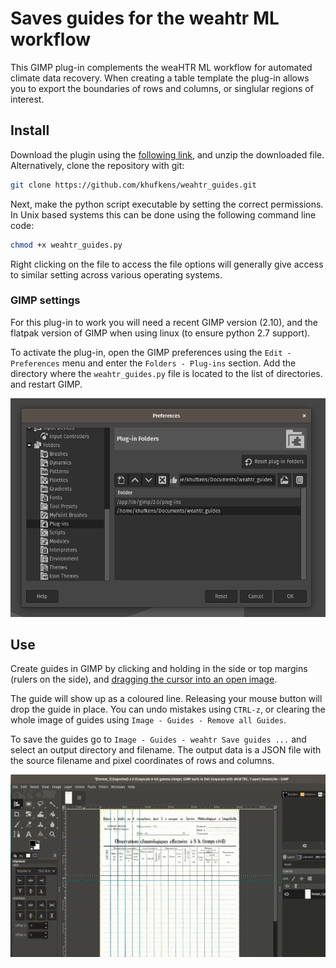 # Saves guides for the weahtr ML workflow

This GIMP plug-in complements the weaHTR ML workflow for automated climate data recovery. When creating a table template the plug-in allows you to export the boundaries of rows and columns, or singlular regions of interest.

## Install

Download the plugin using the [following link](https://github.com/khufkens/weahtr_guides/archive/refs/heads/master.zip), and unzip the downloaded file. Alternatively, clone the repository with git:

```bash
git clone https://github.com/khufkens/weahtr_guides.git
```
Next, make the python script executable by setting the correct permissions. In Unix based systems this can be done using the following command line code:

```bash
chmod +x weahtr_guides.py
```

Right clicking on the file to access the file options will generally give access to similar setting across various operating systems.

### GIMP settings

For this plug-in to work you will need a recent GIMP version (2.10), and the flatpak version of GIMP when using linux (to ensure python 2.7 support).

To activate the plug-in, open the GIMP preferences using the `Edit - Preferences` menu and enter the `Folders - Plug-ins` section. Add the directory where the `weahtr_guides.py` file is located to the list of directories. and restart GIMP.

![](preferences.png)

## Use

Create guides in GIMP by clicking and holding in the side or top margins (rulers on the side), and [dragging the cursor into an open image](https://docs.gimp.org/2.10/en/gimp-concepts-image-guides.html). 

The guide will show up as a coloured line. Releasing your mouse button will drop the guide in place. You can undo mistakes using `CTRL-z`, or clearing the whole image of guides using `Image - Guides - Remove all Guides`.

To save the guides go to `Image - Guides - weahtr Save guides ...` and select an output directory and filename. The output data is a JSON file with the source filename and pixel coordinates of rows and columns.

![](plugin_use.gif)
